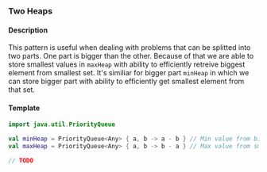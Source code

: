 ### Two Heaps

#### Description
This pattern is useful when dealing with problems that can be splitted into two parts. One part is bigger than the other. Because of that we are able to store smallest values in `maxHeap` with ability to efficiently retreive biggest element from smallest set. It's similiar for bigger part `minHeap` in which we can store bigger part with ability to efficiently get smallest element from that set.

#### Template
```kotlin
import java.util.PriorityQueue

val minHeap = PriorityQueue<Any> { a, b -> a - b } // Min value from bigger values
val maxHeap = PriorityQueue<Any> { a, b -> b - a } // Max value from smaller values

// TODO

```

